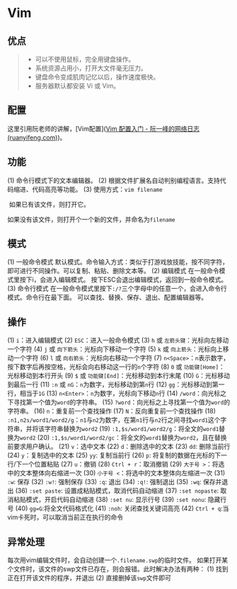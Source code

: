 # Vim

## 优点

>- 可以不使用鼠标，完全用键盘操作。
>- 系统资源占用小，打开大文件毫无压力。
>- 键盘命令变成肌肉记忆以后，操作速度极快。
>- 服务器默认都安装 Vi 或 Vim。



## 配置

这里引用阮老师的讲解，[Vim配置]([Vim 配置入门 - 阮一峰的网络日志 (ruanyifeng.com)](https://www.ruanyifeng.com/blog/2018/09/vimrc.html))。



## 功能

(1) 命令行模式下的文本编辑器。
(2) 根据文件扩展名自动判别编程语言。支持代码缩进、代码高亮等功能。
(3) 使用方式：`vim filename`

​	 如果已有该文件，则打开它。

​	 如果没有该文件，则打开个一个新的文件，并命名为`filename`



## 模式

(1) 一般命令模式
      默认模式。命令输入方式：类似于打游戏放技能，按不同字符，即可进行不同操作。可以复制、粘贴、删除文本等。
(2) 编辑模式
      在一般命令模式里按下i，会进入编辑模式。
      按下ESC会退出编辑模式，返回到一般命令模式。
(3) 命令行模式
      在一般命令模式里按下`:/?`三个字母中的任意一个，会进入命令行模式。命令行在最下面。
      可以查找、替换、保存、退出、配置编辑器等。
      

## 操作

(1) `i`：进入编辑模式
(2) `ESC`：进入一般命令模式
(3) `h` 或 `左箭头键`：光标向左移动一个字符
(4) `j` 或 `向下箭头`：光标向下移动一个字符
(5) `k` 或 `向上箭头`：光标向上移动一个字符
(6) `l` 或 `向右箭头`：光标向右移动一个字符
(7) `n<Space>`：`n`表示数字，按下数字后再按空格，光标会向右移动这一行的`n`个字符
(8) `0` 或 `功能键[Home]`：光标移动到本行开头
(9) `$` 或 `功能键[End]`：光标移动到本行末尾
(10) `G`：光标移动到最后一行
(11) `:n` 或 `nG`：`n`为数字，光标移动到第`n`行
(12) `gg`：光标移动到第一行，相当于`1G`
(13) `n<Enter>`：`n`为数字，光标向下移动`n`行
(14) `/word`：向光标之下寻找第一个值为`word`的字符串。
(15) `?word`：向光标之上寻找第一个值为`word`的字符串。
(16) `n`：重复前一个查找操作
(17) `N`：反向重复前一个查找操作
(18) `:n1,n2s/word1/word2/g`：`n1`与`n2`为数字，在第`n1`行与`n2`行之间寻找`word1`这个字符串，并将该字符串替换为`word2`
(19) `:1,$s/word1/word2/g`：将全文的`word1`替换为`word2`
(20) `:1,$s/word1/word2/gc`：将全文的`word1`替换为`word2`，且在替换前要求用户确认。
(21) `v`：选中文本
(22) `d`：删除选中的文本
(23) `dd`: 删除当前行
(24) `y`：复制选中的文本
(25) `yy`: 复制当前行
(26) `p`: 将复制的数据在光标的下一行/下一个位置粘贴
(27) `u`：撤销
(28) `Ctrl + r`：取消撤销
(29) `大于号 >`：将选中的文本整体向右缩进一次
(30) `小于号 <`：将选中的文本整体向左缩进一次
(31) `:w`: 保存
(32) `:w!`: 强制保存
(33) `:q`: 退出
(34) `:q!`: 强制退出
(35) `:wq`: 保存并退出
(36) `:set paste`: 设置成粘贴模式，取消代码自动缩进
(37) `:set nopaste`: 取消粘贴模式，开启代码自动缩进
(38) `:set nu`: 显示行号
(39) `:set nonu`: 隐藏行号
(40) `gg=G`:将全文代码格式化
(41) `:noh`: 关闭查找关键词高亮
(42) `Ctrl + q`:当vim卡死时，可以取消当前正在执行的命令



## 异常处理

每次用vim编辑文件时，会自动创建一个`.filename.swp`的临时文件。
如果打开某个文件时，该文件的swp文件已存在，则会报错。此时解决办法有两种：
    (1) 找到正在打开该文件的程序，并退出
    (2) 直接删掉该`swp`文件即可